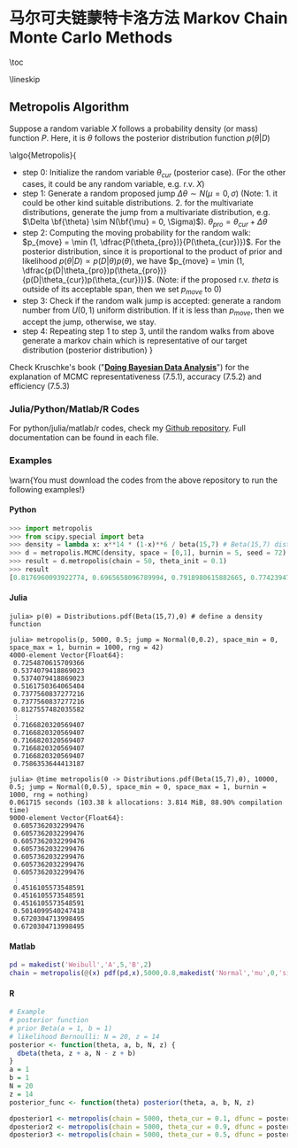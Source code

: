 # 马尔可夫链蒙特卡洛方法 Markov Chain Monte Carlo Methods

\toc

\lineskip

## Metropolis Algorithm

Suppose a random variable $X$ follows a probability density (or mass) function $P$. Here, it is $\theta$ follows the posterior distribution function $p(\theta|D)$ 

\algo{Metropolis}{
- step 0: Initialize the random variable $\theta_{cur}$ (posterior case). (For the other cases, it could be any random variable, e.g. r.v. $X$)
- step 1: Generate a random proposed jump $\Delta \theta \sim N(\mu = 0, \sigma)$ (Note: 1. it could be other kind suitable distributions. 2. for the multivariate distributions, generate the jump from a multivariate distribution, e.g. $\Delta \bf{\theta} \sim N(\bf{\mu} = 0, \Sigma)$). $\theta_{pro} = \theta_{cur} + \Delta \theta$ 
- step 2: Computing the moving probability for the random walk: $p_{move} = \min (1, \dfrac{P(\theta_{pro})}{P(\theta_{cur})})$. For the posterior distribution, since it is proportional to the product of prior and likelihood $p(\theta|D) \propto p(D|\theta)p(\theta)$, we have $p_{move} = \min (1, \dfrac{p(D|\theta_{pro})p(\theta_{pro})}{p(D|\theta_{cur})p(\theta_{cur})})$. (Note: if the proposed r.v. $theta$ is outside of its acceptable span, then we set $p_{move}$ to $0$) 
- step 3: Check if the random walk jump is accepted: generate a random number from $U(0,1)$ uniform distribution. If it is less than $p_{move}$, then we accept the jump, otherwise, we stay. 
- step 4: Repeating step 1 to step 3, until the random walks from above generate a markov chain which is representative of our target distribution (posterior distribution)
}

Check Kruschke's book ("[**Doing Bayesian Data Analysis**](https://sites.google.com/site/doingbayesiandataanalysis/)") for the explanation of MCMC representativeness (7.5.1), accuracy (7.5.2) and efficiency (7.5.3)

### Julia/Python/Matlab/R Codes
For python/julia/matlab/r codes, check my [Github repository](https://github.com/7lang2yan/Markov-Chain-Monte-Carlo-MCMC.git). Full documentation can be found in each file.

### Examples

\warn{You must download the codes from the above repository to run the following examples!}

#### Python
```python
>>> import metropolis
>>> from scipy.special import beta
>>> density = lambda x: x**14 * (1-x)**6 / beta(15,7) # Beta(15,7) distribution density function
>>> d = metropolis.MCMC(density, space = [0,1], burnin = 5, seed = 72)
>>> result = d.metropolis(chain = 50, theta_init = 0.1)
>>> result
[0.8176960093922774, 0.6965658096789994, 0.7918980615882665, 0.7742394795862185, 0.7742394795862185, 0.6215414421599866, 0.6215414421599866, 0.6468248283946754, 0.7523307146724492, 0.7523307146724492, 0.7680822171469903, 0.6717376155310788, 0.6717376155310788, 0.8189878864825765, 0.7533257832372013, 0.7648206889254298, 0.7648206889254298, 0.7648206889254298, 0.7648206889254298, 0.7648206889254298, 0.7967947965010628, 0.707139903476412, 0.707139903476412, 0.707139903476412, 0.707139903476412, 0.7949590848197712, 0.48018105229278457, 0.48018105229278457, 0.6163978253871556, 0.6163978253871556, 0.6163978253871556, 0.6241841537823003, 0.6241841537823003, 0.6241841537823003, 0.6241841537823003, 0.6922332333961135, 0.8204027203103916, 0.7521267229207833, 0.7521267229207833, 0.808566620237602, 0.808566620237602, 0.6460288022318678, 0.5452360032045938, 0.5452360032045938, 0.5934357613729606]
```

#### Julia
```julia-repl
julia> p(θ) = Distributions.pdf(Beta(15,7),θ) # define a density function

julia> metropolis(p, 5000, 0.5; jump = Normal(0,0.2), space_min = 0, space_max = 1, burnin = 1000, rng = 42)
4000-element Vector{Float64}:
 0.7254870615709366
 0.5374079418869023
 0.5374079418869023
 0.5161750364065404
 0.7377560837277216
 0.7377560837277216
 0.8127557482035582
 ⋮
 0.7166820320569407
 0.7166820320569407
 0.7166820320569407
 0.7166820320569407
 0.7166820320569407
 0.7586353644413187

julia> @time metropolis(θ -> Distributions.pdf(Beta(15,7),θ), 10000, 0.5; jump = Normal(0,0.5), space_min = 0, space_max = 1, burnin = 1000, rng = nothing)
0.061715 seconds (103.38 k allocations: 3.814 MiB, 88.90% compilation time)
9000-element Vector{Float64}:
 0.6057362032299476
 0.6057362032299476
 0.6057362032299476
 0.6057362032299476
 0.6057362032299476
 0.6057362032299476
 0.6057362032299476
 ⋮
 0.4516105573548591
 0.4516105573548591
 0.4516105573548591
 0.5014099540247418
 0.6720304713998495
 0.6720304713998495
```

#### Matlab
```matlab
pd = makedist('Weibull','A',5,'B',2)
chain = metropolis(@(x) pdf(pd,x),5000,0.8,makedist('Normal','mu',0,'sigma',0.9),[0,Inf],1000,'shuffle');
```

#### R
```r
# Example
# posterior function 
# prior Beta(a = 1, b = 1)
# likelihood Bernoulli: N = 20, z = 14
posterior <- function(theta, a, b, N, z) {
  dbeta(theta, z + a, N - z + b)
}
a = 1
b = 1
N = 20 
z = 14
posterior_func <- function(theta) posterior(theta, a, b, N, z)

dposterior1 <- metropolis(chain = 5000, theta_cur = 0.1, dfunc = posterior_func, space_min = 0, space_max = 1, burnin = 2500)
dposterior2 <- metropolis(chain = 5000, theta_cur = 0.9, dfunc = posterior_func, space_min = 0, space_max = 1, burnin = 2500)
dposterior3 <- metropolis(chain = 5000, theta_cur = 0.5, dfunc = posterior_func, space_min = 0, space_max = 1, burnin = 2500)
```